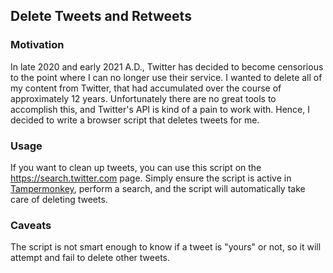 ## Delete Tweets and Retweets

### Motivation

In late 2020 and early 2021 A.D., Twitter has decided to become censorious to the point where I can no longer use their service.
I wanted to delete all of my content from Twitter, that had accumulated over the course of approximately 12 years.
Unfortunately there are no great tools to accomplish this, and Twitter's API is kind of a pain to work with.
Hence, I decided to write a browser script that deletes tweets for me.

### Usage

If you want to clean up tweets, you can use this script on the https://search.twitter.com page.
Simply ensure the script is active in [Tampermonkey](https://www.tampermonkey.net/), perform a search, and the script will automatically take care of deleting tweets.

### Caveats

The script is not smart enough to know if a tweet is "yours" or not, so it will attempt and fail to delete other tweets.
